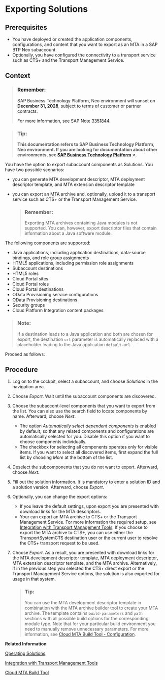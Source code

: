 <!-- loio14a0ff1480494bcd993674061fb4f505 -->

# Exporting Solutions



<a name="loio14a0ff1480494bcd993674061fb4f505__prereq_b3f_ghq_m2b"/>

## Prerequisites

-   You have deployed or created the application components, configurations, and content that you want to export as an MTA in a SAP BTP Neo subaccount.
-   Optionally, you have configured the connectivity to a transport service such as CTS+ and the Transport Management Service.



<a name="loio14a0ff1480494bcd993674061fb4f505__context_s5v_4pp_m2b"/>

## Context

> ### Remember:  
> SAP Business Technology Platform, Neo environment will sunset on **December 31, 2028**, subject to terms of customer or partner contracts.
> 
> For more information, see SAP Note [3351844](https://launchpad.support.sap.com/#/notes/3351844).

> ### Tip:  
> **This documentation refers to SAP Business Technology Platform, Neo environment. If you are looking for documentation about other environments, see [SAP Business Technology Platform](https://help.sap.com/viewer/65de2977205c403bbc107264b8eccf4b/Cloud/en-US/6a2c1ab5a31b4ed9a2ce17a5329e1dd8.html "SAP Business Technology Platform (SAP BTP) is an integrated offering comprised of four technology portfolios: database and data management, application development and integration, analytics, and intelligent technologies. The platform offers users the ability to turn data into business value, compose end-to-end business processes, and build and extend SAP applications quickly.") :arrow_upper_right:.**

You have the option to export subaccount components as Solutions. You have two possible scenarios:

-   you can generate MTA development descriptor, MTA deployment descriptor template, and MTA extension descriptor template
-   you can export an MTA archive and, optionally, upload it to a transport service such as CTS+ or the Transport Management Service.

    > ### Remember:  
    > Exporting MTA archives containing Java modules is not supported. You can, however, export descriptor files that contain information about a Java software module.


The following components are supported:

-   Java applications, including application destinations, data-source bindings, and role group assignments
-   HTML5 applications, including permission role assignments
-   Subaccount destinations
-   HTML5 roles
-   Cloud Portal sites
-   Cloud Portal roles
-   Cloud Portal destinations
-   OData Provisioning service configurations
-   OData Provisioning destinations
-   Security groups
-   Cloud Platform Integration content packages

> ### Note:  
> If a destination leads to a Java application and both are chosen for export, the destination `url` parameter is automatically replaced with a placeholder leading to the Java application `default-url`.

Proceed as follows:



<a name="loio14a0ff1480494bcd993674061fb4f505__steps_e4y_vpp_m2b"/>

## Procedure

1.  Log on to the cockpit, select a subaccount, and choose *Solutions* in the navigation area.

2.  Choose *Export*. Wait until the subaccount components are discovered.

3.  Choose the subaccont-level components that you want to export from the list. You can also use the search field to locate components by name. Afterward, choose *Next*.

    -   The option *Automatically select dependent components* is enabled by default, so that any related components and configurations are automatically selected for you. Disable this option if you want to choose components individually.
    -   The checkbox for selecting all components operates only for visible items. If you want to select all discovered items, first expand the full list by choosing *More* at the bottom of the list.

4.  Deselect the subcomponents that you do not want to export. Afterward, choose *Next*.

5.  Fill out the solution information. It is mandatory to enter a solution ID and a solution version. Afterward, choose *Export*.

6.  Optionally, you can change the export options:

    -   If you leave the default settings, upon export you are presented with download links for the MTA descriptors.
    -   Your can export an MTA archive to CTS+ or the Transport Management Service. For more information the required setup, see [Integration with Transport Management Tools](integration-with-transport-management-tools-905baea.md). If you choose to export the MTA archive to CTS+, you can use either the TransportSystemCTS destination user or the current user to resolve the CTS+ transport request to be used.

7.  Choose *Export*. As a result, you are presented with download links for the MTA development descriptor template, MTA deployment descriptor, MTA extension descriptor template, and the MTA archive. Alternatively, if in the previous step you selected the CTS+ direct export or the Transport Management Service options, the solution is also exported for usage in that system.

    > ### Tip:  
    > You can use the MTA development descriptor template in combination with the MTA archive builder tool to create your MTA archive. The template contains `build-parameters` and `path` sections with all possible build options for the corresponding module type. Note that for your particular build environment you need to manually remove unnecessary parameters. For more information, see [Cloud MTA Build Tool - Configuration](https://sap.github.io/cloud-mta-build-tool/configuration/).


**Related Information**  


[Operating Solutions](operating-solutions-2abf7d4.md "You can deploy, update, monitor, and delete a solution.")

[Integration with Transport Management Tools](integration-with-transport-management-tools-905baea.md)

[Cloud MTA Build Tool](https://sap.github.io/cloud-mta-build-tool/)

